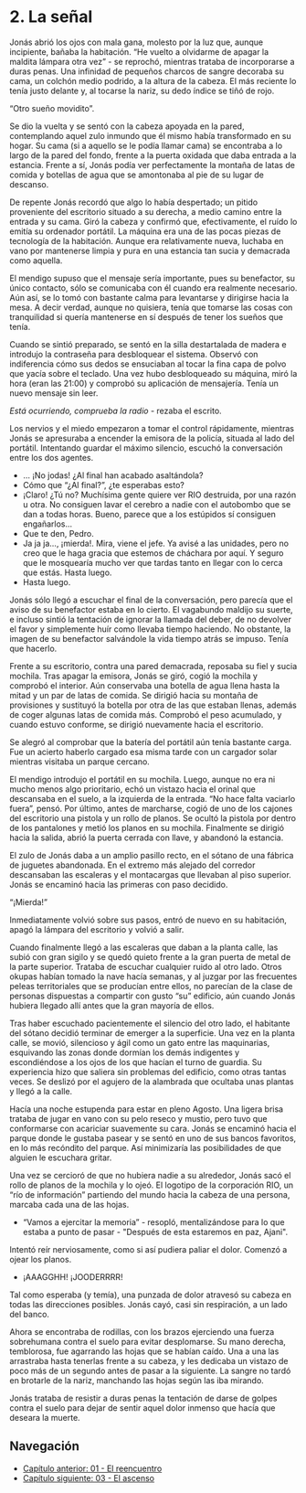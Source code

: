 # 2. La señal

Jonás abrió los ojos con mala gana, molesto por la luz que, aunque incipiente, bañaba la habitación. “He vuelto a olvidarme de  apagar la maldita lámpara otra vez” - se reprochó, mientras trataba de incorporarse a duras penas. Una infinidad de pequeños charcos de sangre decoraba su cama, un colchón medio podrido, a la altura de la cabeza. El más reciente lo tenía justo delante y, al tocarse la nariz, su dedo índice se tiñó de rojo.

“Otro sueño movidito”.

Se dio la vuelta y se sentó con la cabeza apoyada en la pared, contemplando aquel zulo inmundo que él mismo había transformado en su hogar. Su cama (si a aquello se le podía llamar cama) se encontraba a lo largo de la pared del fondo, frente a la puerta oxidada que daba entrada a la estancia. Frente a sí, Jonás podía ver perfectamente la montaña de latas de comida y botellas de agua que se amontonaba al pie de su lugar de descanso.

De repente Jonás recordó que algo lo había despertado; un pitido proveniente del escritorio situado a su derecha, a medio camino entre la entrada y su cama. Giró la cabeza y confirmó que, efectivamente, el ruído lo emitía su ordenador portátil. La máquina era una de las pocas piezas de tecnología de la habitación. Aunque era relativamente nueva, luchaba en vano por mantenerse limpia y pura en una estancia tan sucia y demacrada como aquella.

El mendigo supuso que el mensaje sería importante, pues su benefactor, su único contacto, sólo se comunicaba con él cuando era realmente necesario. Aún así, se lo tomó con bastante calma para levantarse y dirigirse hacia la mesa. A decir verdad, aunque no quisiera, tenía que tomarse las cosas con tranquilidad si quería mantenerse en sí después de tener los sueños que tenía. 

Cuando se sintió preparado, se sentó en la silla destartalada de madera e introdujo la contraseña para desbloquear el sistema. Observó con indiferencia cómo sus dedos se ensuciaban al tocar la fina capa de polvo que yacía sobre el teclado. Una vez hubo desbloqueado su máquina, miró la hora (eran las 21:00) y comprobó su aplicación de mensajería. Tenía un nuevo mensaje sin leer.

*Está ocurriendo, comprueba la radio* - rezaba el escrito.

Los nervios y el miedo empezaron a tomar el control rápidamente, mientras Jonás se apresuraba a encender la emisora de la policía, situada al lado del portátil. Intentando guardar el máximo silencio, escuchó la conversación entre los dos agentes.

- … ¡No jodas! ¿Al final han acabado asaltándola?
- Cómo que “¿Al final?”, ¿te esperabas esto?
- ¡Claro! ¿Tú no? Muchísima gente quiere ver RIO destruida, por una razón u otra. No consiguen lavar el cerebro a nadie con el autobombo que se dan a todas horas. Bueno, parece que a los estúpidos sí consiguen engañarlos...
- Que te den, Pedro.
- Ja ja ja..., ¡mierda!. Mira, viene el jefe. Ya avisé a las unidades, pero no creo que le haga gracia que estemos de cháchara por aquí. Y seguro que le mosquearía mucho ver que tardas tanto en llegar con lo cerca que estás. Hasta luego.
- Hasta luego.

Jonás sólo llegó a escuchar el final de la conversación, pero parecía que el aviso de su benefactor estaba en lo cierto. El vagabundo maldijo su suerte, e incluso sintió la tentación de ignorar la llamada del deber, de no devolver el favor y simplemente huír como llevaba tiempo haciendo. No obstante, la imagen de su benefactor salvándole la vida tiempo atrás se impuso. Tenía que hacerlo.

Frente a su escritorio, contra una pared demacrada, reposaba su fiel y sucia mochila. Tras apagar la emisora, Jonás se giró, cogió la mochila y comprobó el interior. Aún conservaba una botella de agua llena hasta la mitad y un par de latas de comida. Se dirigió hacia su montaña de provisiones y sustituyó la botella por otra de las que estaban llenas, además de coger algunas latas de comida más. Comprobó el peso acumulado, y cuando estuvo conforme, se dirigió nuevamente hacia el escritorio. 

Se alegró al comprobar que la batería del portátil aún tenía bastante carga. Fue un acierto haberlo cargado esa misma tarde con un cargador solar mientras visitaba un parque cercano.

El mendigo introdujo el portátil en su mochila. Luego, aunque no era ni mucho menos algo prioritario, echó un vistazo hacia el orinal que descansaba en el suelo, a la izquierda de la entrada. “No hace falta vaciarlo fuera”, pensó. Por último, antes de marcharse, cogió de uno de los cajones del escritorio una pistola y un rollo de planos. Se ocultó la pistola por dentro de los pantalones y metió los planos en su mochila. Finalmente se dirigió hacia la salida, abrió la puerta cerrada con llave, y abandonó la estancia.

El zulo de Jonás daba a un amplio pasillo recto, en el sótano de una fábrica de juguetes abandonada. En el extremo más alejado del corredor descansaban las escaleras y el montacargas que llevaban al piso superior. Jonás se encaminó hacia las primeras con paso decidido.

“¡Mierda!”

Inmediatamente volvió sobre sus pasos, entró de nuevo en su habitación, apagó la lámpara del escritorio y volvió a salir.

Cuando finalmente llegó a las escaleras que daban a la planta calle, las subió con gran sigilo y se quedó quieto frente a la gran puerta de metal de la parte superior. Trataba de escuchar cualquier ruido al otro lado. Otros okupas habían tomado la nave hacía semanas, y al juzgar por las frecuentes peleas territoriales que se producían entre ellos, no parecían de la clase de personas dispuestas a compartir con gusto “su” edificio, aún cuando Jonás hubiera llegado allí antes que la gran mayoría de ellos. 

Tras haber escuchado pacientemente el silencio del otro lado, el habitante del sótano decidió terminar de emerger a la superficie. Una vez en la planta calle, se movió, silencioso y ágil como un gato entre las maquinarias, esquivando las zonas donde dormían los demás indigentes y escondiéndose a los ojos de los que hacían el turno de guardia. Su experiencia hizo que saliera sin problemas del edificio, como otras tantas veces. Se deslizó por el agujero de la alambrada que ocultaba unas plantas y llegó a la calle. 

Hacía una noche estupenda para estar en pleno Agosto. Una ligera brisa trataba de jugar en vano con su pelo reseco y mustio, pero tuvo que conformarse con acariciar suavemente su cara. Jonás se encaminó hacia el parque donde le gustaba pasear y se sentó en uno de sus bancos favoritos, en lo más recóndito del parque. Así minimizaría las posibilidades de que alguien le escuchara gritar. 

Una vez se cercioró de que no hubiera nadie a su alrededor, Jonás sacó el rollo de planos de la mochila y lo ojeó. El logotipo de la corporación RIO, un “río de información” partiendo del mundo hacia la cabeza de una persona, marcaba cada una de las hojas.

- “Vamos a ejercitar la memoria” - resopló, mentalizándose para lo que estaba a punto de pasar - "Después de esta estaremos en paz, Ajani".

Intentó reír nerviosamente, como si así pudiera paliar el dolor. Comenzó a ojear los planos. 

- ¡AAAGGHH! ¡JOODERRRR!

Tal como esperaba (y temía), una punzada de dolor atravesó su cabeza en todas las direcciones posibles. Jonás cayó, casi sin respiración, a un lado del banco. 

Ahora se encontraba de rodillas, con los brazos ejerciendo una fuerza sobrehumana contra el suelo para evitar desplomarse. Su mano derecha, temblorosa, fue agarrando las hojas que se habían caído. Una a una las arrastraba hasta tenerlas frente a su cabeza, y les dedicaba un vistazo de poco más de un segundo antes de pasar a la siguiente. La sangre no tardó en brotarle de la nariz, manchando las hojas según las iba mirando. 

Jonás trataba de resistir a duras penas la tentación de darse de golpes contra el suelo para dejar de sentir aquel dolor inmenso que hacía que deseara la muerte.

## Navegación

- [Capítulo anterior: 01 - El reencuentro](c01_el-reencuentro.md)
- [Capítulo siguiente: 03 - El ascenso](c03_el-ascenso.md)
